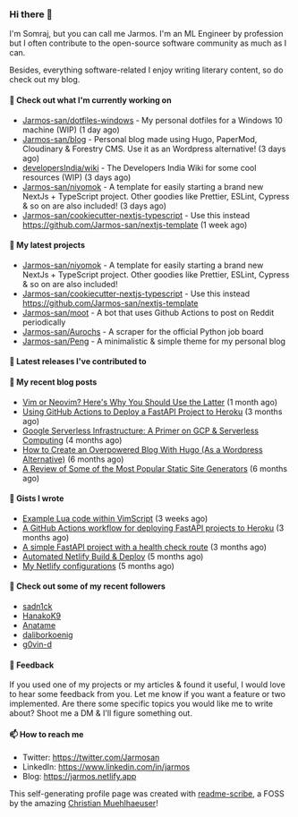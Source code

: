 ### Hi there 👋

I'm Somraj, but you can call me Jarmos. I'm an ML Engineer by profession but I often contribute to the open-source software community as much as I can.

Besides, everything software-related I enjoy writing literary content, so do check out my blog.

#### 👷 Check out what I'm currently working on

- [Jarmos-san/dotfiles-windows](https://github.com/Jarmos-san/dotfiles-windows) - My personal dotfiles for a Windows 10 machine (WIP) (1 day ago)
- [Jarmos-san/blog](https://github.com/Jarmos-san/blog) - Personal blog made using Hugo, PaperMod, Cloudinary &amp; Forestry CMS. Use it as an Wordpress alternative! (3 days ago)
- [developersIndia/wiki](https://github.com/developersIndia/wiki) - The Developers India Wiki for some cool resources (WIP) (3 days ago)
- [Jarmos-san/niyomok](https://github.com/Jarmos-san/niyomok) - A template for easily starting a brand new NextJs &#43; TypeScript project. Other goodies like Prettier, ESLint, Cypress &amp; so on are also included! (3 days ago)
- [Jarmos-san/cookiecutter-nextjs-typescript](https://github.com/Jarmos-san/cookiecutter-nextjs-typescript) - Use this instead https://github.com/Jarmos-san/nextjs-template (1 week ago)

#### 🌱 My latest projects

- [Jarmos-san/niyomok](https://github.com/Jarmos-san/niyomok) - A template for easily starting a brand new NextJs &#43; TypeScript project. Other goodies like Prettier, ESLint, Cypress &amp; so on are also included!
- [Jarmos-san/cookiecutter-nextjs-typescript](https://github.com/Jarmos-san/cookiecutter-nextjs-typescript) - Use this instead https://github.com/Jarmos-san/nextjs-template
- [Jarmos-san/moot](https://github.com/Jarmos-san/moot) - A bot that uses Github Actions to post on Reddit periodically
- [Jarmos-san/Aurochs](https://github.com/Jarmos-san/Aurochs) - A scraper for the official Python job board
- [Jarmos-san/Peng](https://github.com/Jarmos-san/Peng) - A minimalistic &amp; simple theme for my personal blog

#### 🔭 Latest releases I've contributed to


#### 📜 My recent blog posts

- [Vim or Neovim? Here&#39;s Why You Should Use the Latter](https://jarmos.netlify.app/posts/vim-vs-neovim/) (1 month ago)
- [Using GitHub Actions to Deploy a FastAPI Project to Heroku](https://jarmos.netlify.app/posts/using-github-actions-to-deploy-a-fastapi-project-to-heroku/) (3 months ago)
- [Google Serverless Infrastructure: A Primer on GCP &amp; Serverless Computing](https://jarmos.netlify.app/posts/details-of-google-serverless-computing/) (4 months ago)
- [How to Create an Overpowered Blog With Hugo (As a Wordpress Alternative)](https://jarmos.netlify.app/posts/blogging-with-hugo-as-an-wordpress-alternative/) (6 months ago)
- [A Review of Some of the Most Popular Static Site Generators](https://jarmos.netlify.app/posts/reviewing-popular-static-site-generators/) (6 months ago)

#### 📓 Gists I wrote

- [Example Lua code within VimScript](https://gist.github.com/0d40d1428701b7e1e6e317dfe651e73b) (3 weeks ago)
- [A GitHub Actions workflow for deploying FastAPI projects to Heroku](https://gist.github.com/8c2cf1718ab7c1ced7a1e54fa8e29e79) (3 months ago)
- [A simple FastAPI project with a health check route](https://gist.github.com/0b655a3f75b698833188922b714562e5) (3 months ago)
- [Automated Netlify Build &amp; Deploy](https://gist.github.com/d4f41f18c96770b9b8286c5b69753b58) (5 months ago)
- [My Netlify configurations](https://gist.github.com/e0d160ae26799d85a856fb1d9b756df4) (5 months ago)

#### 👯 Check out some of my recent followers

- [sadn1ck](https://github.com/sadn1ck)
- [HanakoK9](https://github.com/HanakoK9)
- [Anatame](https://github.com/Anatame)
- [daliborkoenig](https://github.com/daliborkoenig)
- [g0vin-d](https://github.com/g0vin-d)

#### 💬 Feedback

If you used one of my projects or my articles & found it useful, I would love to hear some feedback from you. Let me know if you want a feature or two implemented. Are there some specific topics you would like me to write about? Shoot me a DM & I'll figure something out.

#### 📫 How to reach me

- Twitter: https://twitter.com/Jarmosan
- LinkedIn: https://www.linkedin.com/in/jarmos
- Blog: https://jarmos.netlify.app

This self-generating profile page was created with [readme-scribe](https://github.com/muesli/readme-scribe), a FOSS by the amazing [Christian Muehlhaeuser](https://github.com/muesli)!

